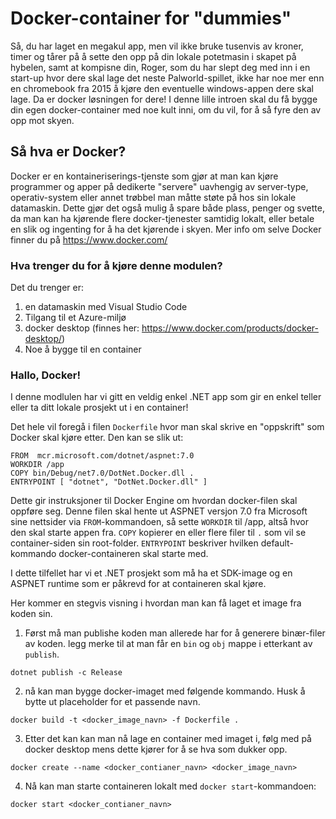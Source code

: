 # Docker-container for "dummies" 

Så, du har laget en megakul app, men vil ikke bruke tusenvis av kroner, timer og tårer på å sette den opp på din lokale potetmasin i skapet på hybelen, samt at kompisne din, Roger, som du har slept deg med inn i en start-up hvor dere skal lage det neste Palworld-spillet, ikke har noe mer enn en chromebook fra 2015 å kjøre den eventuelle windows-appen dere skal lage. Da er docker løsningen for dere! I denne lille introen skal du få bygge din egen docker-container med noe kult inni, om du vil, for å så fyre den av opp mot skyen. 

## Så hva er Docker? 
Docker er en kontaineriserings-tjenste som gjør at man kan kjøre programmer og apper på dedikerte "servere" uavhengig av server-type, operativ-system eller annet trøbbel man måtte støte på hos sin lokale datamaskin. Dette gjør det også mulig å spare både plass, penger og svette, da man kan ha kjørende flere docker-tjenester samtidig lokalt, eller betale en slik og ingenting for å ha det kjørende i skyen. Mer info om selve Docker finner du på https://www.docker.com/ 

### Hva trenger du for å kjøre denne modulen? 
Det du trenger er:

1. en datamaskin med Visual Studio Code
2. Tilgang til et Azure-miljø
3. docker desktop (finnes her: https://www.docker.com/products/docker-desktop/)
4. Noe å bygge til en container

### Hallo, Docker! 
I denne modlulen har vi gitt en veldig enkel .NET app som gir en enkel teller eller ta ditt lokale prosjekt ut i en container! 

Det hele vil foregå i filen `Dockerfile` hvor man skal skrive en "oppskrift" som Docker skal kjøre etter. Den kan se slik ut:

```
FROM  mcr.microsoft.com/dotnet/aspnet:7.0
WORKDIR /app
COPY bin/Debug/net7.0/DotNet.Docker.dll .
ENTRYPOINT [ "dotnet", "DotNet.Docker.dll" ]
```

Dette gir instruksjoner til Docker Engine om hvordan docker-filen skal oppføre seg. Denne filen skal hente ut ASPNET versjon 7.0 fra Microsoft sine nettsider via `FROM`-kommandoen, så sette `WORKDIR` til /app, altså hvor den skal starte appen fra. `COPY` kopierer en eller flere filer til `.` som vil se container-siden sin root-folder. 
`ENTRYPOINT` beskriver hvilken default-kommando docker-containeren skal starte med.

I dette tilfellet har vi et .NET prosjekt som må ha et SDK-image og en ASPNET runtime som er påkrevd for at containeren skal kjøre. 

Her kommer en stegvis visning i hvordan man kan få laget et image fra koden sin. 
1. Først må man publishe koden man allerede har for å generere binær-filer av koden. legg merke til at man får en `bin` og `obj` mappe i etterkant av `publish`.

```
dotnet publish -c Release  
```

2. nå kan man bygge docker-imaget med følgende kommando. Husk å bytte ut placeholder for et passende navn.

```
docker build -t <docker_image_navn> -f Dockerfile .
```

3. Etter det kan kan man nå lage en container med imaget i, følg med på docker desktop mens dette kjører for å se hva som dukker opp. 
```
docker create --name <docker_contianer_navn> <docker_image_navn>
```
4. Nå kan man starte containeren lokalt med `docker start`-kommandoen:
```
docker start <docker_contianer_navn>
```